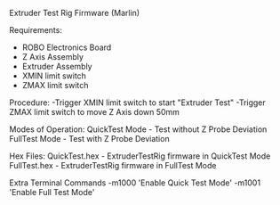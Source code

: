 Extruder Test Rig Firmware (Marlin)

Requirements:
- ROBO Electronics Board
- Z Axis Assembly
- Extruder Assembly
- XMIN limit switch
- ZMAX limit switch

Procedure:
-Trigger XMIN limit switch to start "Extruder Test"
-Trigger ZMAX limit switch to move Z Axis down 50mm

Modes of Operation:
QuickTest Mode - Test without Z Probe Deviation
FullTest Mode - Test with Z Probe Deviation

Hex Files:
QuickTest.hex - ExtruderTestRig firmware in QuickTest Mode
FullTest.hex - ExtruderTestRig firmware in FullTest Mode

Extra Terminal Commands
-m1000 'Enable Quick Test Mode'
-m1001 'Enable Full Test Mode'
